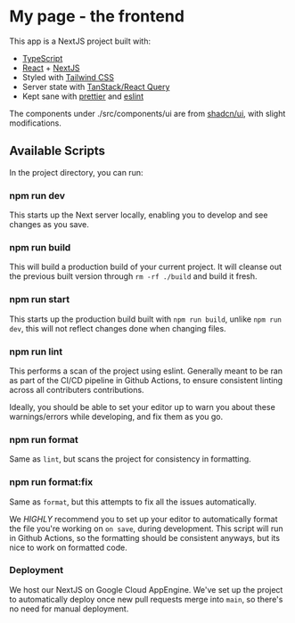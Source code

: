 # My page - the frontend

This app is a NextJS project built with:

- [TypeScript](https://www.typescriptlang.org/)
- [React](https://react.dev/) + [NextJS](https://nextjs.org/)
- Styled with [Tailwind CSS](https://tailwindcss.com/)
- Server state with [TanStack/React Query](https://tanstack.com/query/v3/)
- Kept sane with [prettier](https://prettier.io/) and
  [eslint](https://eslint.org/)

The components under ./src/components/ui are from
[shadcn/ui](https://ui.shadcn.com/), with slight modifications.

## Available Scripts

In the project directory, you can run:

### npm run dev

This starts up the Next server locally, enabling you to develop and see changes
as you save.

### npm run build

This will build a production build of your current project. It will cleanse out
the previous built version through `rm -rf ./build` and build it fresh.

### npm run start

This starts up the production build built with `npm run build`, unlike
`npm run dev`, this will not reflect changes done when changing files.

### npm run lint

This performs a scan of the project using eslint. Generally meant to be ran as
part of the CI/CD pipeline in Github Actions, to ensure consistent linting
across all contributers contributions.

Ideally, you should be able to set your editor up to warn you about these
warnings/errors while developing, and fix them as you go.

### npm run format

Same as `lint`, but scans the project for consistency in formatting.

### npm run format:fix

Same as `format`, but this attempts to fix all the issues automatically.

We _HIGHLY_ recommend you to set up your editor to automatically format the file
you're working on `on save`, during development. This script will run in Github
Actions, so the formatting should be consistent anyways, but its nice to work on
formatted code.

### Deployment

We host our NextJS on Google Cloud AppEngine. We've set up the project to
automatically deploy once new pull requests merge into `main`, so there's no
need for manual deployment.

